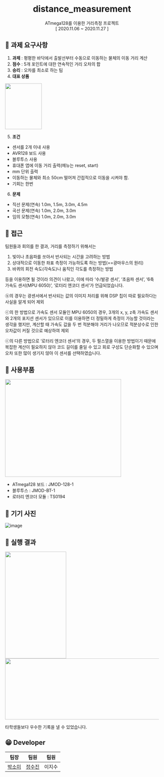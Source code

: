 # <div align="center">distance_measurement</div>
<div align="center">ATmega128를 이용한 거리측정 프로젝트</div>
<div align="center">[ 2020.11.06 ~ 2020.11.27 ]</div>

## 📖 과제 요구사항
1. **과제** : 평평한 바닥에서 출발선부터 수동으로 이동하는 물체의 이동 거리 계산
2. **점수** : 5개 포인트에 대한 연속적인 거리 오차의 합
3. **승리** : 오차를 최소로 하는 팀
4. **대표 상품**
<img src="https://github.com/fsm12/distance_measurement/assets/74345771/249bc0f9-a29c-4e00-ad0c-d31d05e4648f" width=120 height=150>

5. **조건**
 - 센서를 2개 이내 사용
 - AVR128 보드 사용
 - 블루투스 사용
 - 휴대폰 앱에 이동 거리 출력(메뉴는 reset, start)
 - mm 단위 출력
 - 이동하는 물체와 최소 50cm 떨어져 간접적으로 이동을 시켜야 함.
 - 기회는 한번
6. **문제**
 - 직선 문제(연속) 1.0m, 1.5m, 3.0m, 4.5m
 - 곡선 문제(연속) 1.0m, 2.0m, 3.0m
 - 임의 모형(연속) 1.0m, 2.0m, 3.0m


## 🤔 접근
팀원들과 회의를 한 결과, 거리를 측정하기 위해서는

1. 빛이나 초음파를 쏘아서 반사되는 시간을 고려하는 방법
2. 상대적으로 이동한 좌표 측정이 가능하도록 하는 방법(==광마우스의 원리)
3. 바퀴의 회전 속도(각속도)나 움직인 각도를 측정하는 방법

등을 이용하면 될 것이라 의견이 나왔고, 이에 따라 ‘수/발광 센서’, ‘초음파 센서’, ‘6축 가속도 센서(MPU 6050)’, ‘로터리 엔코더 센서’가 언급되었습니다.

ⓑ의 경우는 광센서에서 반사되는 값의 이미지 처리를 위해 DSP 칩이 따로 필요하다는 사실을 알게 되어 제외

ⓒ의 한 방법으로 가속도 센서 모듈인 MPU 6050의 경우, 3개의 x, y, z축 가속도 센서와 2개의 포지션 센서가 있으므로 이를 이용하면 더 정밀하게 측정이 가능할 것이라는 생각을 했지만, 계산할 때 가속도 값을 두 번 적분해야 거리가 나오므로 적분상수로 인한 오차값이 커질 것으로 예상하여 제외

ⓒ의 다른 방법으로 ‘로터리 엔코더 센서’의 경우, 두 펄스열을 이용한 방법이기 때문에 복잡한 계산이 필요하지 않아 코드 길이를 줄일 수 있고 회로 구성도 단순화할 수 있으며 오차 또한 많이 생기지 않아 이 센서를 선택하였습니다.


## 🔧 사용부품
<img src="https://github.com/fsm12/distance_measurement/assets/74345771/5853053e-8be1-49f2-beee-2037d8f7e40b" width=380 height=320>

-  ATmega128 보드 : JMOD-128-1
-  블루투스 : JMOD-BT-1
-  로터리 엔코더 모듈 : TS0194

## 🔨 기기 사진
![image](https://github.com/fsm12/distance_measurement/assets/74345771/2dede157-1bd6-405c-b50d-41c323483687)

## 📝 실행 결과
<img src="https://github.com/fsm12/distance_measurement/assets/74345771/8e6d6d92-e734-4b68-94e1-e674e9b281af" width=200 height=350>
<img src="https://github.com/fsm12/distance_measurement/assets/74345771/84733244-5558-40b3-82f4-5b8366fb2421" width=520 height=200>

타학생들보다 우수한 기록을 낼 수 있었습니다.

## 😁 Developer
|팀장|팀원|팀원|
|---|---|---|
|<div align="center">[박소미](https://github.com/fsm12)</div>|<div align="center">[정수진](https://github.com/sujin13)</div>|이지수|
